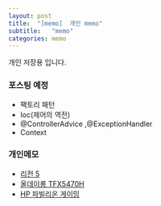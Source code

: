 ```yaml
---
layout: post
title:  "[memo]  개인 memo"
subtitle:   "memo"
categories: memo
---
```

개인 저장용 입니다.




### 포스팅 예정
- 팩토리 패턴
- Ioc(제어의 역전)
- @ControllerAdvice ,@ExceptionHandler
- Context

### 개인메모

- [리전 5](http://www.11st.co.kr/products/2875818757?service_id=pcdn&utm_medium=%EA%B0%80%EA%B2%A9%EB%B9%84%EA%B5%90&utm_source=%EB%8B%A4%EB%82%98%EC%99%80_PC_PCS&utm_campaign=%EB%8B%A4%EB%82%98%EC%99%80pc_%EA%B0%80%EA%B2%A9%EB%B9%84%EA%B5%90%EA%B8%B0%EB%B3%B8&utm_term=)
- [올데이롱 TFX5470H](http://www.11st.co.kr/products/2908569154?service_id=pcdn&utm_medium=%EA%B0%80%EA%B2%A9%EB%B9%84%EA%B5%90&utm_source=%EB%8B%A4%EB%82%98%EC%99%80_PC_PCS&utm_campaign=%EB%8B%A4%EB%82%98%EC%99%80pc_%EA%B0%80%EA%B2%A9%EB%B9%84%EA%B5%90%EA%B8%B0%EB%B3%B8&utm_term=)
- [HP 파빌리온 게이밍](http://www.11st.co.kr/products/3083828412?service_id=pcdn&utm_medium=%EA%B0%80%EA%B2%A9%EB%B9%84%EA%B5%90&utm_source=%EB%8B%A4%EB%82%98%EC%99%80_PC_PCS&utm_campaign=%EB%8B%A4%EB%82%98%EC%99%80pc_%EA%B0%80%EA%B2%A9%EB%B9%84%EA%B5%90%EA%B8%B0%EB%B3%B8&utm_term=)
  

